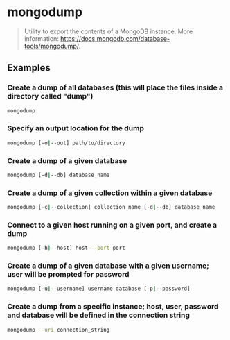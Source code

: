 # mongodump

> Utility to export the contents of a MongoDB instance. More information: <https://docs.mongodb.com/database-tools/mongodump/>.

## Examples

### Create a dump of all databases (this will place the files inside a directory called "dump")

```bash
mongodump
```

### Specify an output location for the dump

```bash
mongodump [-o|--out] path/to/directory
```

### Create a dump of a given database

```bash
mongodump [-d|--db] database_name
```

### Create a dump of a given collection within a given database

```bash
mongodump [-c|--collection] collection_name [-d|--db] database_name
```

### Connect to a given host running on a given port, and create a dump

```bash
mongodump [-h|--host] host --port port
```

### Create a dump of a given database with a given username; user will be prompted for password

```bash
mongodump [-u|--username] username database [-p|--password]
```

### Create a dump from a specific instance; host, user, password and database will be defined in the connection string

```bash
mongodump --uri connection_string
```
